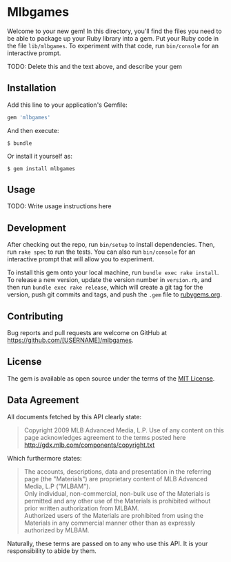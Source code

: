 # Mlbgames

Welcome to your new gem! In this directory, you'll find the files you need to be able to package up your Ruby library into a gem. Put your Ruby code in the file `lib/mlbgames`. To experiment with that code, run `bin/console` for an interactive prompt.

TODO: Delete this and the text above, and describe your gem

## Installation

Add this line to your application's Gemfile:

```ruby
gem 'mlbgames'
```

And then execute:

    $ bundle

Or install it yourself as:

    $ gem install mlbgames

## Usage

TODO: Write usage instructions here

## Development

After checking out the repo, run `bin/setup` to install dependencies. Then, run `rake spec` to run the tests. You can also run `bin/console` for an interactive prompt that will allow you to experiment.

To install this gem onto your local machine, run `bundle exec rake install`. To release a new version, update the version number in `version.rb`, and then run `bundle exec rake release`, which will create a git tag for the version, push git commits and tags, and push the `.gem` file to [rubygems.org](https://rubygems.org).

## Contributing

Bug reports and pull requests are welcome on GitHub at https://github.com/[USERNAME]/mlbgames.

## License

The gem is available as open source under the terms of the [MIT License](https://opensource.org/licenses/MIT).

## Data Agreement

All documents fetched by this API clearly state:

> Copyright 2009 MLB Advanced Media, L.P.  Use of any content on this page acknowledges agreement to the terms posted here http://gdx.mlb.com/components/copyright.txt

Which furthermore states:

> The accounts, descriptions, data and presentation in the referring page (the "Materials") are proprietary content of MLB Advanced Media, L.P ("MLBAM").<br />Only individual, non-commercial, non-bulk use of the Materials is permitted and any other use of the Materials is prohibited without prior written authorization from MLBAM.<br />Authorized users of the Materials are prohibited from using the Materials in any commercial manner other than as expressly authorized by MLBAM.

Naturally, these terms are passed on to any who use this API. It is your responsibility to abide by them.

